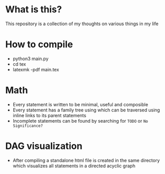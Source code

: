 # What is this?
This repository is a collection of my thoughts on various things in my life

# How to compile
- python3 main.py
- cd tex
- latexmk -pdf main.tex

# Math
- Every statement is written to be minimal, useful and composible
- Every statement has a family tree using which can be traversed using inline links to its parent statements
- Incomplete statements can be found by searching for `TODO` or `No Significance?`

# DAG visualization
- After compiling a standalone html file is created in the same directory which visualizes all statements in a directed acyclic graph

